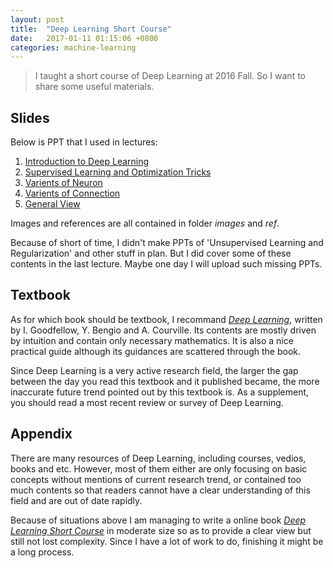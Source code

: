 ```yaml
---
layout: post
title:  "Deep Learning Short Course"
date:   2017-01-11 01:15:06 +0800
categories: machine-learning
---
```


<script type="text/javascript" src="http://cdn.mathjax.org/mathjax/latest/MathJax.js?config=default"></script>

>I taught a short course of Deep Learning at 2016 Fall. So I want to share some useful materials.

## Slides

Below is PPT that I used in lectures:

1. [Introduction to Deep Learning](https://github.com/lyy1994/DLSC/blob/master/slides/1-Introduction.pptx)
2. [Supervised Learning and Optimization Tricks](https://github.com/lyy1994/DLSC/blob/master/slides/2-Learning_1.pptx)
3. [Varients of Neuron](https://github.com/lyy1994/DLSC/blob/master/slides/3-Neuron.pptx)
4. [Varients of Connection](https://github.com/lyy1994/DLSC/blob/master/slides/4-Connection.pptx)
5. [General View](https://github.com/lyy1994/DLSC/blob/master/slides/6-General%20View.pptx)

Images and references are all contained in folder *images* and *ref*.

Because of short of time, I didn't make PPTs of 'Unsupervised Learning and Regularization' and other stuff in plan. But I did cover some of these contents in the last lecture. Maybe one day I will upload such missing PPTs.

## Textbook

As for which book should be textbook, I recommand [*Deep Learning*](http://www.deeplearningbook.org/), written by I. Goodfellow, Y. Bengio and A. Courville. Its contents are mostly driven by intuition and contain only necessary mathematics. It is also a nice practical guide although its guidances are scattered through the book.

Since Deep Learning is a very active research field, the larger the gap between the day you read this textbook and it published became, the more inaccurate future trend pointed out by this textbook is. As a supplement, you should read a most recent review or survey of Deep Learning.

## Appendix

There are many resources of Deep Learning, including courses, vedios, books and etc. However, most of them either are only focusing on basic concepts without mentions of current research trend, or contained too much contents so that readers cannot have a clear understanding of this field and are out of date rapidly.

Because of situations above I am managing to write a online book [*Deep Learning Short Course*](https://lyy1994.gitbooks.io/deep-learning-short-course/content/) in moderate size so as to provide a clear view but still not lost complexity. Since I have a lot of work to do, finishing it might be a long process.